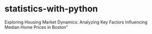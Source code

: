 # statistics-with-python
Exploring Housing Market Dynamics: Analyzing Key Factors Influencing Median Home Prices in Boston"
